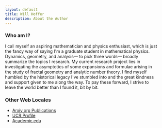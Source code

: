 ```yaml
---
layout: default
title: Will Hoffer
description: About the Author
---
```


### Who am I?
I call myself an aspiring mathematician and physics enthusiast, which is just the fancy way of saying I'm a graduate student in mathematical physics. Dynamics, geometry, and analysis— to pick three words— broadly summarize the topics I research. My current research project lies in investigating the asymptotics of some expansions and formulae arising in the study of fractal geometry and analytic number theory. I find myself humbled by the historical legacy I've stumbled into and the great kindness and support given to me along the way. To pay these forward, I strive to leave the world better than I found it, bit by bit.

### Other Web Locales
  - [Arxiv.org Publications](https://arxiv.org/search/math?searchtype=author&query=Hoffer%2C+W)
  - [UCR Profile](https://mathdept.ucr.edu/people/william-hoffer)
  - [Academic.edu](https://ucriverside.academia.edu/WillHoffer)